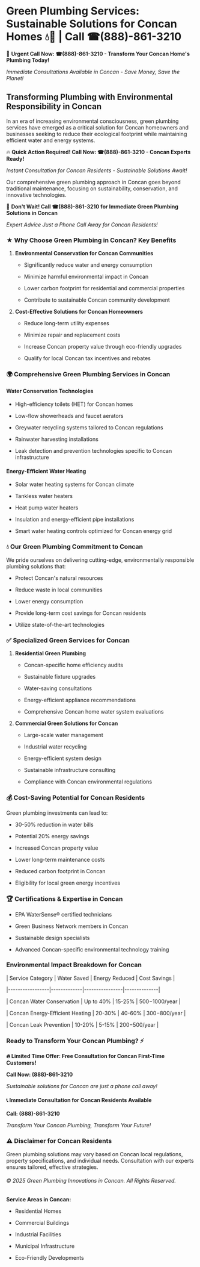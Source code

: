 # Green Plumbing Services: Sustainable Solutions for Concan Homes 💧🌿 | Call ☎(888)-861-3210

🚨 **Urgent Call Now: ☎(888)-861-3210 - Transform Your Concan Home's Plumbing Today!**
*Immediate Consultations Available in Concan - Save Money, Save the Planet!*

## Transforming Plumbing with Environmental Responsibility in Concan

In an era of increasing environmental consciousness, green plumbing services have emerged as a critical solution for Concan homeowners and businesses seeking to reduce their ecological footprint while maintaining efficient water and energy systems. 

🔥 **Quick Action Required! Call Now: ☎(888)-861-3210 - Concan Experts Ready!**
*Instant Consultation for Concan Residents - Sustainable Solutions Await!*

Our comprehensive green plumbing approach in Concan goes beyond traditional maintenance, focusing on sustainability, conservation, and innovative technologies.

🚨 **Don't Wait! Call ☎(888)-861-3210 for Immediate Green Plumbing Solutions in Concan**
*Expert Advice Just a Phone Call Away for Concan Residents!*

### ★ Why Choose Green Plumbing in Concan? Key Benefits

1. **Environmental Conservation for Concan Communities** 
   - Significantly reduce water and energy consumption
   - Minimize harmful environmental impact in Concan
   - Lower carbon footprint for residential and commercial properties
   - Contribute to sustainable Concan community development

2. **Cost-Effective Solutions for Concan Homeowners** 
   - Reduce long-term utility expenses
   - Minimize repair and replacement costs
   - Increase Concan property value through eco-friendly upgrades
   - Qualify for local Concan tax incentives and rebates

### 🌍 Comprehensive Green Plumbing Services in Concan

#### Water Conservation Technologies
- High-efficiency toilets (HET) for Concan homes
- Low-flow showerheads and faucet aerators
- Greywater recycling systems tailored to Concan regulations
- Rainwater harvesting installations
- Leak detection and prevention technologies specific to Concan infrastructure

#### Energy-Efficient Water Heating
- Solar water heating systems for Concan climate
- Tankless water heaters
- Heat pump water heaters
- Insulation and energy-efficient pipe installations
- Smart water heating controls optimized for Concan energy grid

### 💧 Our Green Plumbing Commitment to Concan

We pride ourselves on delivering cutting-edge, environmentally responsible plumbing solutions that:
- Protect Concan's natural resources
- Reduce waste in local communities
- Lower energy consumption
- Provide long-term cost savings for Concan residents
- Utilize state-of-the-art technologies

### ✅ Specialized Green Services for Concan

1. **Residential Green Plumbing**
   - Concan-specific home efficiency audits
   - Sustainable fixture upgrades
   - Water-saving consultations
   - Energy-efficient appliance recommendations
   - Comprehensive Concan home water system evaluations

2. **Commercial Green Solutions for Concan**
   - Large-scale water management
   - Industrial water recycling
   - Energy-efficient system design
   - Sustainable infrastructure consulting
   - Compliance with Concan environmental regulations

### 💰 Cost-Saving Potential for Concan Residents

Green plumbing investments can lead to:
- 30-50% reduction in water bills
- Potential 20% energy savings
- Increased Concan property value
- Lower long-term maintenance costs
- Reduced carbon footprint in Concan
- Eligibility for local green energy incentives

### 🏆 Certifications & Expertise in Concan

- EPA WaterSense® certified technicians
- Green Business Network members in Concan
- Sustainable design specialists
- Advanced Concan-specific environmental technology training

### Environmental Impact Breakdown for Concan

| Service Category | Water Saved | Energy Reduced | Cost Savings |
|-----------------|-------------|----------------|--------------|
| Concan Water Conservation | Up to 40% | 15-25% | $500-$1000/year |
| Concan Energy-Efficient Heating | 20-30% | 40-60% | $300-$800/year |
| Concan Leak Prevention | 10-20% | 5-15% | $200-$500/year |

### Ready to Transform Your Concan Plumbing? ⚡

**🔥 Limited Time Offer: Free Consultation for Concan First-Time Customers!**

**Call Now: (888)-861-3210**
*Sustainable solutions for Concan are just a phone call away!*

#### 📞 Immediate Consultation for Concan Residents Available

**Call: (888)-861-3210**
*Transform Your Concan Plumbing, Transform Your Future!*

### ⚠️ Disclaimer for Concan Residents

Green plumbing solutions may vary based on Concan local regulations, property specifications, and individual needs. Consultation with our experts ensures tailored, effective strategies.

###### © 2025 Green Plumbing Innovations in Concan. All Rights Reserved.

**Service Areas in Concan:** 
- Residential Homes
- Commercial Buildings
- Industrial Facilities
- Municipal Infrastructure
- Eco-Friendly Developments